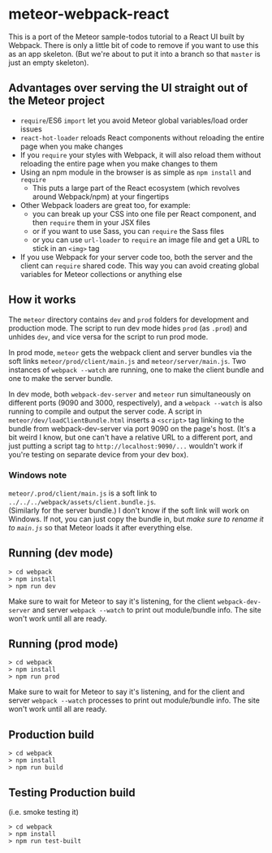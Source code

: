 # meteor-webpack-react

This is a port of the Meteor sample-todos tutorial to a React UI built by Webpack.  There is only a little bit of code to remove if you want to use this as an app skeleton.  (But we're about to put it into a branch so that `master` is just an empty skeleton).

## Advantages over serving the UI straight out of the Meteor project

* `require`/ES6 `import` let you avoid Meteor global variables/load order issues
* `react-hot-loader` reloads React components without reloading the entire page
  when you make changes
* If you `require` your styles with Webpack, it will also reload them without
  reloading the entire page when you make changes to them
* Using an npm module in the browser is as simple as `npm install` and `require`
  * This puts a large part of the React ecosystem (which revolves around Webpack/npm)
    at your fingertips
* Other Webpack loaders are great too, for example:
  * you can break up your CSS into one file per React component, and then `require`
    them in your JSX files
  * or if you want to use Sass, you can `require` the Sass files
  * or you can use `url-loader` to `require` an image file and get a URL to stick in
    an `<img>` tag
* If you use Webpack for your server code too, both the server and the client can `require`
  shared code.  This way you can avoid creating global variables for Meteor collections or
  anything else

## How it works

The `meteor` directory contains `dev` and `prod` folders for development and production mode.  The script to run
dev mode hides `prod` (as `.prod`) and unhides `dev`, and vice versa for the script to run prod mode.

In prod mode, `meteor` gets the webpack client and server bundles via the soft links `meteor/prod/client/main.js` and `meteor/server/main.js`.  Two instances of `webpack --watch` are running, one to make the client bundle and one to make the server bundle.

In dev mode, both `webpack-dev-server` and `meteor` run simultaneously on different ports (9090 and 3000, respectively), and a `webpack --watch` is also running to compile and output the server code.  A script in `meteor/dev/loadClientBundle.html` inserts a `<script>` tag linking to the bundle from webpack-dev-server via port 9090 on the page's host.  (It's a bit weird I know, but one can't have a relative URL to a different port, and just putting a script tag to `http://localhost:9090/...` wouldn't work if you're testing on separate device from your dev box).

### Windows note

`meteor/.prod/client/main.js` is a soft link to `../../../webpack/assets/client.bundle.js`.  
(Similarly for the server bundle.) I don't know
if the soft link will work on Windows.  If not, you can just copy the bundle in, but *make sure
to rename it to `main.js`* so that Meteor loads it after everything else.

## Running (dev mode)

```
> cd webpack
> npm install
> npm run dev
```
Make sure to wait for Meteor to say it's listening, for the client `webpack-dev-server` and server `webpack --watch` to print out module/bundle info.  The site won't work until all are ready.

## Running (prod mode)

```
> cd webpack
> npm install
> npm run prod
```
Make sure to wait for Meteor to say it's listening, and for the client and server `webpack --watch` processes to print out module/bundle info.  The site won't work until all are ready.

## Production build

```
> cd webpack
> npm install
> npm run build
```


## Testing Production build
(i.e. smoke testing it)
```
> cd webpack
> npm install
> npm run test-built
```
